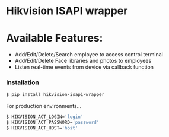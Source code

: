 # Hikvision ISAPI wrapper

# Available Features:

  - Add/Edit/Delete/Search employee to access control terminal
  - Add/Edit/Delete Face libraries and photos to employees
  - Listen real-time events from device via callback function

### Installation

```sh
$ pip install hikvision-isapi-wrapper
```

For production environments...

```sh
$ HIKVISION_ACT_LOGIN='login'
$ HIKVISION_ACT_PASSWORD='password'
$ HIKVISION_ACT_HOST='host'
```

